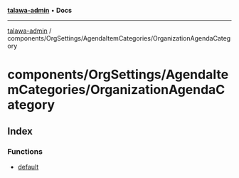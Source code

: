 [**talawa-admin**](../../../../README.md) • **Docs**

***

[talawa-admin](../../../../modules.md) / components/OrgSettings/AgendaItemCategories/OrganizationAgendaCategory

# components/OrgSettings/AgendaItemCategories/OrganizationAgendaCategory

## Index

### Functions

- [default](functions/default.md)
